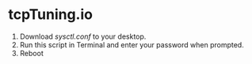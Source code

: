 # tcpTuning.io

1. Download *sysctl.conf* to your desktop.
2. Run this script in Terminal and enter your password when prompted.
3. Reboot
